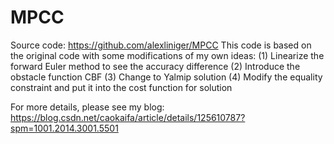 # MPCC
Source code: https://github.com/alexliniger/MPCC This code is based on the original code with some modifications of my own ideas: (1) Linearize the forward Euler method to see the accuracy difference (2) Introduce the obstacle function CBF (3) Change to Yalmip solution (4) Modify the equality constraint and put it into the cost function for solution

For more details, please see my blog: https://blog.csdn.net/caokaifa/article/details/125610787?spm=1001.2014.3001.5501
